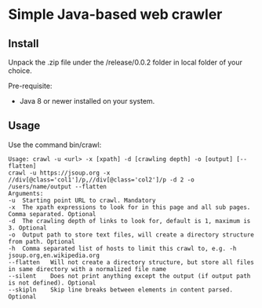 # Simple Java-based web crawler #
## Install ##
Unpack the .zip file under the /release/0.0.2 folder in local folder of your choice.

Pre-requisite:
- Java 8 or newer installed on your system.

## Usage ##

Use the command bin/crawl:


	Usage: crawl -u <url> -x [xpath] -d [crawling depth] -o [output] [--flatten]
	crawl -u https://jsoup.org -x //div[@class='col1']/p,//div[@class='col2']/p -d 2 -o /users/name/output --flatten
	Arguments:
	-u  Starting point URL to crawl. Mandatory
	-x  The xpath expressions to look for in this page and all sub pages. Comma separated. Optional
	-d  The crawling depth of links to look for, default is 1, maximum is 3. Optional
	-o  Output path to store text files, will create a directory structure from path. Optional
	-h  Comma separated list of hosts to limit this crawl to, e.g. -h jsoup.org,en.wikipedia.org
	--flatten   Will not create a directory structure, but store all files in same directory with a normalized file name
	--silent    Does not print anything except the output (if output path is not defined). Optional
	--skipln    Skip line breaks between elements in content parsed. Optional

